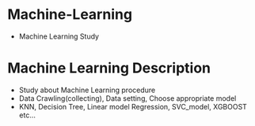 # Machine-Learning
- Machine Learning Study


# Machine Learning Description
- Study about Machine Learning procedure
- Data Crawling(collecting), Data setting, Choose appropriate model
- KNN, Decision Tree, Linear model Regression, SVC_model, XGBOOST etc...
